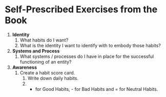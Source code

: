 # Self-Prescribed Exercises from the Book

1. __Identity__
   1. What habits do I want? 
   2. What is the identity I want to identify with to embody those habits?
2. __Systems and Process__
   1. What systems / processes do I have in place for the successful functioning of an entity?
3. __Awareness__
   1. Create a habit score card.
      1. Write down daily habits.
      2. + for Good Habits, - for Bad Habits and = for Neutral Habits.